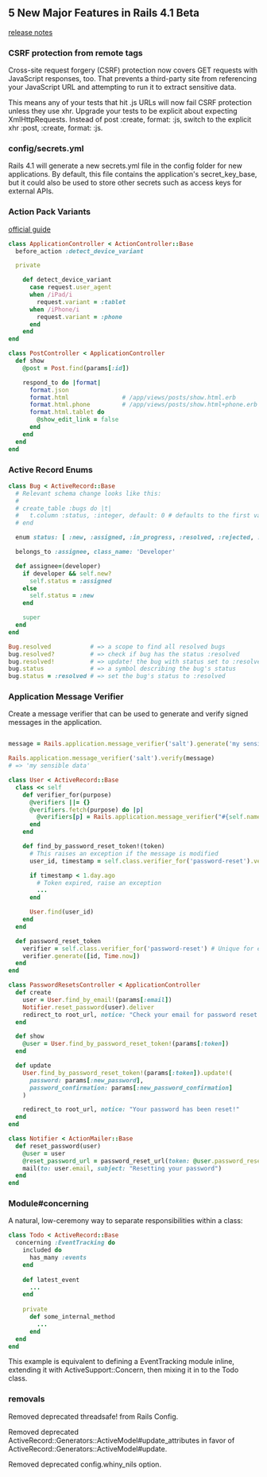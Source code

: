 ## 5 New Major Features in Rails 4.1 Beta

[release notes](http://weblog.rubyonrails.org/2013/12/18/Rails-4-1-beta1)

### CSRF protection from remote tags


Cross-site request forgery (CSRF) protection now covers GET requests with JavaScript responses, too. That prevents a third-party site from referencing your JavaScript URL and attempting to run it to extract sensitive data.

This means any of your tests that hit .js URLs will now fail CSRF protection unless they use xhr. Upgrade your tests to be explicit about expecting XmlHttpRequests. Instead of post :create, format: :js, switch to the explicit xhr :post, :create, format: :js.


### config/secrets.yml


Rails 4.1 will generate a new secrets.yml file in the config folder for new applications. By default, this file contains the application's secret_key_base, but it could also be used to store other secrets such as access keys for external APIs.


### Action Pack Variants

[official guide](http://edgeapi.rubyonrails.org/classes/ActionController/MimeResponds.html#method-i-respond_to)

```ruby
class ApplicationController < ActionController::Base
  before_action :detect_device_variant

  private

    def detect_device_variant
      case request.user_agent
      when /iPad/i
        request.variant = :tablet
      when /iPhone/i
        request.variant = :phone
      end
    end
end

class PostController < ApplicationController
  def show
    @post = Post.find(params[:id])

    respond_to do |format|
      format.json
      format.html               # /app/views/posts/show.html.erb
      format.html.phone         # /app/views/posts/show.html+phone.erb
      format.html.tablet do
        @show_edit_link = false
      end
    end
  end
end

```

### Active Record Enums

```ruby
class Bug < ActiveRecord::Base
  # Relevant schema change looks like this:
  #
  # create_table :bugs do |t|
  #   t.column :status, :integer, default: 0 # defaults to the first value (i.e. :new)
  # end

  enum status: [ :new, :assigned, :in_progress, :resolved, :rejected, :reopened ]

  belongs_to :assignee, class_name: 'Developer'

  def assignee=(developer)
    if developer && self.new?
      self.status = :assigned
    else
      self.status = :new
    end

    super
  end
end

Bug.resolved           # => a scope to find all resolved bugs
bug.resolved?          # => check if bug has the status :resolved
bug.resolved!          # => update! the bug with status set to :resolved
bug.status             # => a symbol describing the bug's status
bug.status = :resolved # => set the bug's status to :resolved
```

### Application Message Verifier


Create a message verifier that can be used to generate and verify signed messages in the application.


```ruby

message = Rails.application.message_verifier('salt').generate('my sensible data')

Rails.application.message_verifier('salt').verify(message)
# => 'my sensible data'
```

```ruby
class User < ActiveRecord::Base
  class << self
    def verifier_for(purpose)
      @verifiers ||= {}
      @verifiers.fetch(purpose) do |p|
        @verifiers[p] = Rails.application.message_verifier("#{self.name}-#{p.to_s}")
      end
    end

    def find_by_password_reset_token!(token)
      # This raises an exception if the message is modified
      user_id, timestamp = self.class.verifier_for('password-reset').verify(token)

      if timestamp < 1.day.ago
        # Token expired, raise an exception
        ...
      end

      User.find(user_id)
    end
  end

  def password_reset_token
    verifier = self.class.verifier_for('password-reset') # Unique for each type of messages
    verifier.generate([id, Time.now])
  end
end

class PasswordResetsController < ApplicationController
  def create
    user = User.find_by_email!(params[:email])
    Notifier.reset_password(user).deliver
    redirect_to root_url, notice: "Check your email for password reset instructions!"
  end

  def show
    @user = User.find_by_password_reset_token!(params[:token])
  end

  def update
    User.find_by_password_reset_token!(params[:token]).update!(
      password: params[:new_password],
      password_confirmation: params[:new_password_confirmation]
    )

    redirect_to root_url, notice: "Your password has been reset!"
  end
end

class Notifier < ActionMailer::Base
  def reset_password(user)
    @user = user
    @reset_password_url = password_reset_url(token: @user.password_reset_token)
    mail(to: user.email, subject: "Resetting your password")
  end
end
```

### Module#concerning


A natural, low-ceremony way to separate responsibilities within a class:

```ruby
class Todo < ActiveRecord::Base
  concerning :EventTracking do
    included do
      has_many :events
    end
 
    def latest_event
      ...
    end
 
    private
      def some_internal_method
        ...
      end
  end
end
```

This example is equivalent to defining a EventTracking module inline, extending it with ActiveSupport::Concern, then mixing it in to the Todo class.


### removals

Removed deprecated threadsafe! from Rails Config.

Removed deprecated ActiveRecord::Generators::ActiveModel#update_attributes in favor of ActiveRecord::Generators::ActiveModel#update.

Removed deprecated config.whiny_nils option.
